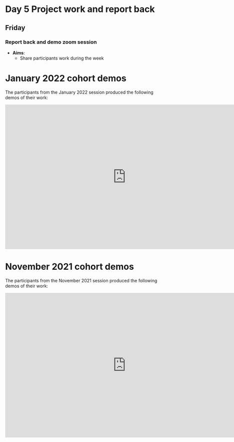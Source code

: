 # Day 5 Project work and report back 
## Friday 

### Report back and demo zoom session 
  - **Aims**: 
    - Share participants work during the week


# January 2022 cohort demos

The participants from the January 2022 session produced the following demos of their work:

<iframe src="https://docs.google.com/presentation/d/e/2PACX-1vRprYJlChxOmQU_TgE02LcDIgawV9orvHJJlufsR2aibcCIGb42cZOWIlGz3-z8JecoUoDfPrZyXMN3/embed?start=false&loop=false&delayms=3000" frameborder="0" width="770" height="462" allowfullscreen="true" mozallowfullscreen="true" webkitallowfullscreen="true"></iframe>    

# November 2021 cohort demos

The participants from the November 2021 session produced the following demos of their work:

<iframe src="https://docs.google.com/presentation/d/e/2PACX-1vRVYbHWxBngW4cTXFvCrpd0t_Uyjo98FLZwYgTUyJua80CDHcI7tgnw_YnEX85RcXMIbO03hrO5XZYY/embed?start=false&loop=false&delayms=3000" frameborder="0" width="770" height="462" allowfullscreen="true" mozallowfullscreen="true" webkitallowfullscreen="true"></iframe>
